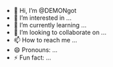 - 👋 Hi, I’m @DEMONgot
- 👀 I’m interested in ...
- 🌱 I’m currently learning ...
- 💞️ I’m looking to collaborate on ...
- 📫 How to reach me ...
- 😄 Pronouns: ...
- ⚡ Fun fact: ...

<!---
DEMONgot/DEMONgot is a ✨ special ✨ repository because its `README.md` (this file) appears on your GitHub profile.
You can click the Preview link to take a look at your changes.
--->
